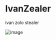 # IvanZealer
ivan zolo stealer<P>
![image](https://github.com/chopa113/ivanzealer/assets/102317425/89ba5f8c-115f-49a2-b1eb-f989b0eba1c6)

